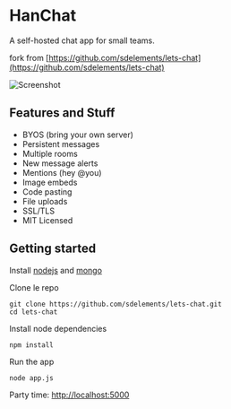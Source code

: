 # HanChat

A self-hosted chat app for small teams.

fork from [https://github.com/sdelements/lets-chat](https://github.com/sdelements/lets-chat)

![Screenshot](http://i.imgur.com/djnd0Uk.png)

## Features and Stuff

* BYOS (bring your own server)
* Persistent messages
* Multiple rooms
* New message alerts
* Mentions (hey @you)
* Image embeds
* Code pasting
* File uploads
* SSL/TLS
* MIT Licensed


## Getting started

Install [nodejs](https://github.com/joyent/node/wiki/Installation) and [mongo](http://www.mongodb.org/display/DOCS/Quickstart)

Clone le repo

```
git clone https://github.com/sdelements/lets-chat.git
cd lets-chat
```

Install node dependencies

```
npm install
```

Run the app

```
node app.js
```

Party time: [http://localhost:5000](http://localhost:5000)

